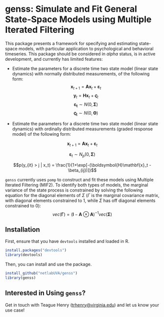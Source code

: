 # genss: Simulate and Fit General State-Space Models using Multiple Iterated Filtering

This package presents a framework for specifying and estimating state-space models, with particular application to psychological and behavioral timeseries. This package should be considered in _alpha_ status, is in active development, and currently has limited features:

- Estimate the parameters for a discrete time two state model (linear state dynamics) with normally distributed measurements, of the following form:
$$\mathbf{x}_{t+1} = \mathbf{A}\mathbf{x}_t + \boldsymbol{\varepsilon}_t$$
$$\mathbf{y}_t = \mathbf{H}\mathbf{x}_t + \boldsymbol{\varsigma}_t$$
$$\boldsymbol{\varepsilon_t} \sim N(0, \boldsymbol{\Sigma})$$
$$\boldsymbol{\varsigma_t} \sim N(0,\boldsymbol{\Theta})$$

- Estimate the parameters for a discrete time two state model (linear state dynamics) with ordinally distributed measurements (graded response model) of the following form:

$$\mathbf{x}_{t+1} = \mathbf{Ax}_t + \boldsymbol{\varepsilon}_t$$

$$\boldsymbol{\varepsilon}_t \sim N_p(0, \boldsymbol{\Sigma})$$

$$p(y_{it} > j | x_t) = \frac{1}{1+\exp[-(\boldsymbol{H}\mathbf{x}_t - \beta_{ij})]}$$

`genss` currently uses `pomp` to construct and fit these models using Multiple Iterated Filtering (MIF2). To identify both types of models, the marginal variance of the state process is constrained by solving the following equation for the diagonal elements of $\Sigma$ ($\Gamma$ is the marginal covariance matrix, with diagonal elements constrained to 1, while $\Sigma$ has off diagonal elements constrained to 0):
$$vec(\boldsymbol{\Gamma})=(\mathbf{I}-\mathbf{A}\otimes\mathbf{A} )^{-1} vec(\boldsymbol{\Sigma})$$

## Installation

First, ensure that you have `devtools` installed and loaded in R.

```R
install.packages("devtools")
library(devtools)
```

Then, you can install and use the package.

```R
install_github("netlabUVA/genss")
library(genss)
```

## Interested in Using `genss`?

Get in touch with Teague Henry (trhenry@virginia.edu) and let us know your use case!

